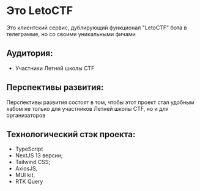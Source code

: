 # Это LetoCTF

Это клиентский сервис, дублирующий функционал "LetoCTF" бота в телеграмме, но со своими уникальными фичами
## Аудитория:
- Участники Летней школы CTF

## Перспективы развития:
Перспективы развития состоят в том, чтобы этот проект стал удобным хабом не только для участников Летней школы CTF, но и для организаторов

## Технологический стэк проекта:

- TypeScript
- NextJS 13 версии;
- Tailwind CSS;
- AxiosJS,
- MUI kit,
- RTK Query

